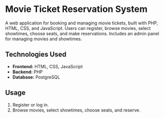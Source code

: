 # Movie Ticket Reservation System

A web application for booking and managing movie tickets, built with PHP, HTML, CSS, and JavaScript. Users can register, browse movies, select showtimes, choose seats, and make reservations. Includes an admin panel for managing movies and showtimes.

## Technologies Used
- **Frontend:** HTML, CSS, JavaScript
- **Backend:** PHP
- **Database:** PostgreSQL

## Usage
1. Register or log in.
2. Browse movies, select showtimes, choose seats, and reserve.

